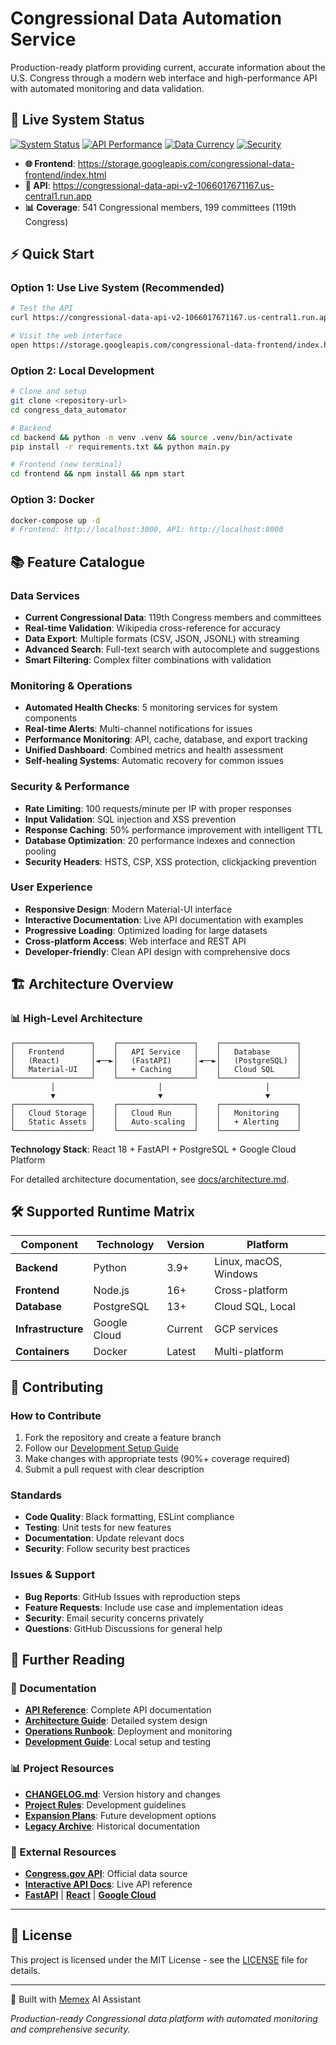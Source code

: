 # Congressional Data Automation Service

Production-ready platform providing current, accurate information about the U.S. Congress through a modern web interface and high-performance API with automated monitoring and data validation.

## 🚀 Live System Status

[![System Status](https://img.shields.io/badge/status-operational-brightgreen)](https://congressional-data-api-v2-1066017671167.us-central1.run.app/health)
[![API Performance](https://img.shields.io/badge/API-<200ms-green)](https://congressional-data-api-v2-1066017671167.us-central1.run.app)
[![Data Currency](https://img.shields.io/badge/congress-119th%20(current)-blue)](https://storage.googleapis.com/congressional-data-frontend/index.html)
[![Security](https://img.shields.io/badge/security-A+-brightgreen)](#security-features)

- **🌐 Frontend**: https://storage.googleapis.com/congressional-data-frontend/index.html
- **🔗 API**: https://congressional-data-api-v2-1066017671167.us-central1.run.app
- **📊 Coverage**: 541 Congressional members, 199 committees (119th Congress)

## ⚡ Quick Start

### Option 1: Use Live System (Recommended)
```bash
# Test the API
curl https://congressional-data-api-v2-1066017671167.us-central1.run.app/members

# Visit the web interface
open https://storage.googleapis.com/congressional-data-frontend/index.html
```

### Option 2: Local Development
```bash
# Clone and setup
git clone <repository-url>
cd congress_data_automator

# Backend
cd backend && python -m venv .venv && source .venv/bin/activate
pip install -r requirements.txt && python main.py

# Frontend (new terminal)
cd frontend && npm install && npm start
```

### Option 3: Docker
```bash
docker-compose up -d
# Frontend: http://localhost:3000, API: http://localhost:8000
```

## 📚 Feature Catalogue

### **Data Services**
- **Current Congressional Data**: 119th Congress members and committees
- **Real-time Validation**: Wikipedia cross-reference for accuracy
- **Data Export**: Multiple formats (CSV, JSON, JSONL) with streaming
- **Advanced Search**: Full-text search with autocomplete and suggestions
- **Smart Filtering**: Complex filter combinations with validation

### **Monitoring & Operations**
- **Automated Health Checks**: 5 monitoring services for system components
- **Real-time Alerts**: Multi-channel notifications for issues
- **Performance Monitoring**: API, cache, database, and export tracking
- **Unified Dashboard**: Combined metrics and health assessment
- **Self-healing Systems**: Automatic recovery for common issues

### **Security & Performance**
- **Rate Limiting**: 100 requests/minute per IP with proper responses
- **Input Validation**: SQL injection and XSS prevention
- **Response Caching**: 50% performance improvement with intelligent TTL
- **Database Optimization**: 20 performance indexes and connection pooling
- **Security Headers**: HSTS, CSP, XSS protection, clickjacking prevention

### **User Experience**
- **Responsive Design**: Modern Material-UI interface
- **Interactive Documentation**: Live API documentation with examples
- **Progressive Loading**: Optimized loading for large datasets
- **Cross-platform Access**: Web interface and REST API
- **Developer-friendly**: Clean API design with comprehensive docs

## 🏗️ Architecture Overview

### **📊 High-Level Architecture**
```
┌─────────────────┐    ┌─────────────────┐    ┌─────────────────┐
│   Frontend      │    │   API Service   │    │   Database      │
│   (React)       │◄──►│   (FastAPI)     │◄──►│   (PostgreSQL)  │
│   Material-UI   │    │   + Caching     │    │   Cloud SQL     │
└─────────────────┘    └─────────────────┘    └─────────────────┘
         │                       │                       │
         ▼                       ▼                       ▼
┌─────────────────┐    ┌─────────────────┐    ┌─────────────────┐
│   Cloud Storage │    │   Cloud Run     │    │   Monitoring    │
│   Static Assets │    │   Auto-scaling  │    │   + Alerting    │
└─────────────────┘    └─────────────────┘    └─────────────────┘
```

**Technology Stack**: React 18 + FastAPI + PostgreSQL + Google Cloud Platform

For detailed architecture documentation, see [docs/architecture.md](docs/architecture.md).

## 🛠️ Supported Runtime Matrix

| Component | Technology | Version | Platform |
|-----------|------------|---------|----------|
| **Backend** | Python | 3.9+ | Linux, macOS, Windows |
| **Frontend** | Node.js | 16+ | Cross-platform |
| **Database** | PostgreSQL | 13+ | Cloud SQL, Local |
| **Infrastructure** | Google Cloud | Current | GCP services |
| **Containers** | Docker | Latest | Multi-platform |

## 🤝 Contributing

### **How to Contribute**
1. Fork the repository and create a feature branch
2. Follow our [Development Setup Guide](docs/development.md)
3. Make changes with appropriate tests (90%+ coverage required)
4. Submit a pull request with clear description

### **Standards**
- **Code Quality**: Black formatting, ESLint compliance
- **Testing**: Unit tests for new features
- **Documentation**: Update relevant docs
- **Security**: Follow security best practices

### **Issues & Support**
- **Bug Reports**: GitHub Issues with reproduction steps
- **Feature Requests**: Include use case and implementation ideas
- **Security**: Email security concerns privately
- **Questions**: GitHub Discussions for general help

## 📄 Further Reading

### **📖 Documentation**
- **[API Reference](docs/api.md)**: Complete API documentation
- **[Architecture Guide](docs/architecture.md)**: Detailed system design
- **[Operations Runbook](docs/runbook/)**: Deployment and monitoring
- **[Development Guide](docs/development.md)**: Local setup and testing

### **📊 Project Resources**
- **[CHANGELOG.md](CHANGELOG.md)**: Version history and changes
- **[Project Rules](rules.md)**: Development guidelines
- **[Expansion Plans](docs/plans/)**: Future development options
- **[Legacy Archive](docs/archive/)**: Historical documentation

### **🔗 External Resources**
- **[Congress.gov API](https://api.congress.gov/)**: Official data source
- **[Interactive API Docs](https://congressional-data-api-v2-1066017671167.us-central1.run.app/docs)**: Live API reference
- **[FastAPI](https://fastapi.tiangolo.com/)** | **[React](https://reactjs.org/)** | **[Google Cloud](https://cloud.google.com/)**

---

## 📄 License

This project is licensed under the MIT License - see the [LICENSE](LICENSE) file for details.

---

🤖 Built with [Memex](https://memex.tech) AI Assistant

*Production-ready Congressional data platform with automated monitoring and comprehensive security.*